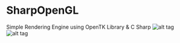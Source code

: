 # SharpOpenGL
Simple Rendering Engine using OpenTK Library & C Sharp
![alt tag](https://github.com/ssogal00/SharpOpenGL/blob/master/SharpOpenGL/ScreenShots/materialeditor.jpg)
![alt tag](https://github.com/ssogal00/SharpOpenGL/blob/NetCoreMigration/SharpOpenGL/ScreenShots/GLTF_PBR.jpg)
